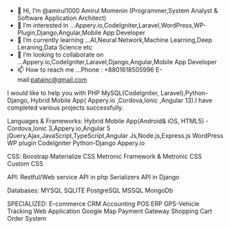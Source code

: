 - 👋 Hi, I’m @amirul1000  Amirul Momenin (Programmer,System Analyst & Software Application Architect)
- 👀 I’m interested in ...Appery.io,CodeIgniter,Laravel,WordPress,WP-Plugin,Django,Angular,Mobile App Developer
- 🌱 I’m currently learning ...AI,Neural Network,Machine Learning,Deep Leraning,Data Science etc
- 💞️ I’m looking to collaborate on ...Appery.io,CodeIgniter,Laravel,Django,Angular,Mobile App Developer
- 📫 How to reach me ...Phone : +8801618505996   E-mail:patainc@gmail.com

<!---
amirul1000/amirul1000 is a ✨ special ✨ repository because its `README.md` (this file) appears on your GitHub profile.
You can click the Preview link to take a look at your changes.
--->
I would like to help you with PHP MySQL(CodeIgniter, Laravel),Python-Django, Hybrid Mobile App( Appery.io ,Cordova,Ionic ,Angular 13).I have completed various projects successfully.

Languages & Frameworks:
Hybrid Mobile App(Android& iOS, HTML5) -Cordova,Ionic 3,Appery.io,Angular 5
jQuery,Ajax,JavaScript,TypeScript,Angular Js,Node.js,Express.js
WordPress
WP plugin
CodeIgniter
Python-Django
Appery.io

CSS:
Boostrap
Materialize CSS
Metronic Framework & Metronic CSS
Custom CSS

API:
Restful/Web service API in php
Serializers API in Django

Databases:
MYSQL
SQLITE
PostgreSQL
MSSQL
MongoDb

SPECIALIZED:
E-commerce
CRM
Accounting
POS
ERP
GPS-Vehicle Tracking
Web Application
Google Map
Payment Gateway
Shopping Cart
Order System
